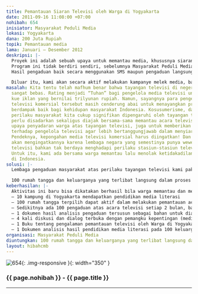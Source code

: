 ```yaml
---
title: Pemantauan Siaran Televisi oleh Warga di Yogyakarta
date: 2011-09-16 11:08:00 +07:00
nohibah: 654
inisiator: Masyarakat Peduli Media
lokasi: Yogyakarta
dana: 200 Juta Rupiah
topik: Pemantauan media
lama: Januari – Desember 2012
deskripsi: |-
  Proyek ini adalah sebuah upaya untuk memantau media, khususnya siaran televisi. Kami punya gagasan ingin mengajak warga bersama-sama mengamati siaran TV. Mereka yang akan kami ajak memantau acara televisi adalah ibu rumah tangga kecara khusus, dan warga umum di Yogyakarta.
  Program ini tidak berdiri sendiri, sebelumnya Masyarakat Peduli Media selama 3 tahun terakhir telah melakukan program pendidikan melek media, dengan kelompok sasaran ibu rumah tangga di beberapa wilayah di Yogyakarta. Kali ini, MPM bersama Koalisi Masyarakat untuk Televisi Sehat, akan membuka diri sebagai lembaga yang menerima pengaduan warga atas televisi. Selain itu, kami akan memilih sejumlah 100 rumah tangga untuk secara aktif memantau acara televisi dengan mengisi lembar pantauan yg disediakan. Mereka bebas untuk memberi catatan atas acara televisi yang mereka tonton.
  Hasil pengaduan baik secara menggunakan SMS maupun pengaduan langsung, termasuk catatan pantauan acara televisi oleh para responden yang dipilih, menjadi bahan bagi proses dialog dengan para pemangku kepentingan. Upaya ini sekaligus untuk mendorong penguatan Komisi Penyiaran Indonesia, sebagai lembaga yang punya wewenang dalam bidang penyiaran di Indonesia.

  Diluar itu, kami akan secara aktif melakukan kampanye melek media, bagi kelompok warga, khususnya ibu-ibu rumah tangga melalui berbagai media, dan forum pendidikan melek media bagi warga.
masalah: Kita tentu telah mafhum benar bahwa tayangan televisi di negeri ini sudah
  sangat bebas. Rating menjadi “Tuhan” bagi pengelola media televisi untuk memperebutkan
  kue iklan yang bernilai trilyunan rupiah. Namun, sayangnya para pengelola media
  televisi komersial tersebut masih cenderung abai untuk menayangkan program yang
  berdampak baik bagi kehidupan masyarakat Indonesia. Kosusumerisme, dan perubahan
  perilaku masyarakat kita cukup signifikan dipengaruhi oleh tayangan televisi. Masyarakat
  perlu disadarkan sekaligus diajak bersama-sama memantau acara televisi, selain sebagai
  upaya penyadaran warga atas tayangan televisi, juga untuk memberikan umpan balik
  terhadap pengelola televisi agar lebih bertanggungjawab dalam menyiarkan program.
  Pendeknya, kepongahan media televisi komersial harus diingatkan! Dan Warga yang
  akan mengingatkannya karena lembaga negara yang semestinya punya wewenang regulator
  televisi bahkan tak berdaya menghadapi perilaku stasiun-stasiun televisi tersebut.
  Untuk itu, kami ada bersama warga memantau lalu menolak ketidakadilan praktek pertelevisian
  di Indonesia.
solusi: |-
  Lembaga pengaduan masyarakat atas perilaku tayangan televisi kami pakai sebagai wadah penampung aspirasi masyarakat. Untuk mendekatkanya dengan jangkauan masyarakat, kami akan melakukan beberapa langkah: Pertama, menyediakan sistem informasi berbasis website untuk publikasi dan pengaduan atas tayangan televisi menggunakan SMS Gateway. Kedua, menyelenggarakan pertemuan warga diberbagai kampung di Yogyakarta untuk melakukan pendidikan media literasi, sekaligus sosialisasi pemantauan terhadap acara televisi. Ketiga, memilih 100 rumahtangga untuk secara aktif melakukan pemantauan terhadap siaran televisi. Keempat, melakukan kajian, diskusi dan menganalisis hasil pengaduan (baik SMS, maupun hasil pantauan tertulis warga). Kelima, melakukan dialog dengan pemangku kepentingan. Keenam, memfasilitasi pengaduan warga kepada Komisi Penyiaran Indonesia untuk ditindaklanjuti. Dan Ketujuh, mengawal proses pengaduan yang telah disampaikan pada KPI sampai tuntas. Selain itu, kami akan melakukan diskusi publik secara luas untuk memperluas jaringan dan gagasan pentingnya media literasi dan kampanye massif tentang pentingnya memantau televisi agar banyak pihak terlibat dalam gerakan media literasi.

  100 rumah tangga dan keluarganya yang terlibat langsung dalam proses pemantauan, warga masyarakat di 10 kampung di Yogyakarta, Komisi Penyiaran Indonesia Daerah Yogyakarta, Civitas Akademik dari 4 Kampus di Yogyakarta yang terlibat dalam kegiatan, 7 Organisasi jaringan Koalisi Masyarakat Yogyakarta untuk Televisi Sehat.
keberhasilan: |-
  Aktivitas ini baru bisa dikatakan berhasil bila warga memantau dan mengkritik siaran televisi yang mereka tonton. Walaupun hanya berupa SMS, atau catatan secara deskripsi. Warga yang terlibat aktif juga mampu memilah tontonan yang baik dan yang tidak baik. Secara kuantitatif ukuran keberhasilan secara keseluruhan adalah :
  – 10 kampung di Yogyakarta mendapatkan pendidikan media literasi
  – 100 rumah tangga terpilih dapat aktif dalam melakukan pemantauan acara televisi
  – Sedikitnya ada 100 pengaduan atas acara televisi setiap 2 bulan, baik melalui SMS, pengaduan langsung maupun hasil pantauan aktif rumah tangga terpilih.
  – 1 dokumen hasil analisis pengaduan tersusun sebagai bahan untuk dialog dan diskusi dengan pemangku kepentingan setiap 2 bulan.
  – 4 kali diskusi dan dialog terbuka dengan pemangku kepentingan (media televisi, pemerintah, KPI, LSM, Akademisi, Kelompok Warga, dll) tentang hasil pemantauan media televisi di Yogyakarta.
  – 1 Buku tentang pengalaman pemantauan televisi oleh Warga di Yogyakarta sebagai bahan pengetahuan.
  – 1 Dokumen analisis hasil pendidikan media literasi pada 100 keluarga yang membandingkan sebelum dan seduah ada kegiatan pemantauan.
organisasi: Masyarakat Peduli Media
diuntungkan: 100 rumah tangga dan keluarganya yang terlibat langsung dalam proses pemantauan, warga masyarakat di 10 kampung di Yogyakarta, Komisi Penyiaran Indonesia Daerah Yogyakarta, Civitas Akademik dari 4 Kampus di Yogyakarta yang terlibat dalam kegiatan, 7 Organisasi jaringan Koalisi Masyarakat Yogyakarta untuk Televisi Sehat.
layout: hibahcmb
---
```


![654](/static/img/hibahcmb/654.png){: .img-responsive }{: width="350" }

### {{ page.nohibah }} - {{ page.title }}

---
